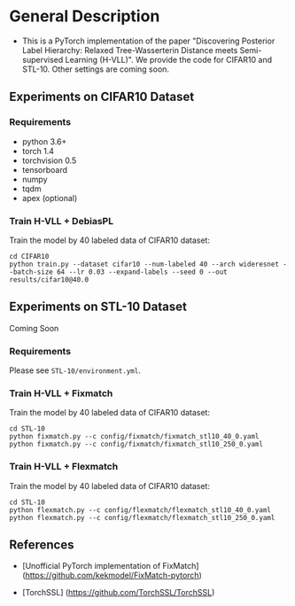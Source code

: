 # General Description
- This is a PyTorch implementation of the paper "Discovering Posterior Label Hierarchy: Relaxed Tree-Wasserterin Distance meets Semi-supervised Learning (H-VLL)". We provide the code for CIFAR10 and STL-10. Other settings are coming soon.


## Experiments on CIFAR10 Dataset

### Requirements
- python 3.6+
- torch 1.4
- torchvision 0.5
- tensorboard
- numpy
- tqdm
- apex (optional)

### Train H-VLL + DebiasPL
Train the model by 40 labeled data of CIFAR10 dataset:

```
cd CIFAR10
python train.py --dataset cifar10 --num-labeled 40 --arch wideresnet --batch-size 64 --lr 0.03 --expand-labels --seed 0 --out results/cifar10@40.0
```

## Experiments on STL-10 Dataset

Coming Soon

### Requirements

Please see `STL-10/environment.yml`.

### Train H-VLL + Fixmatch
Train the model by 40 labeled data of CIFAR10 dataset:

```
cd STL-10
python fixmatch.py --c config/fixmatch/fixmatch_stl10_40_0.yaml
python fixmatch.py --c config/fixmatch/fixmatch_stl10_250_0.yaml
```

### Train H-VLL + Flexmatch
Train the model by 40 labeled data of CIFAR10 dataset:

```
cd STL-10
python flexmatch.py --c config/flexmatch/flexmatch_stl10_40_0.yaml
python flexmatch.py --c config/flexmatch/flexmatch_stl10_250_0.yaml
```


## References
- [Unofficial PyTorch implementation of FixMatch] (https://github.com/kekmodel/FixMatch-pytorch)

- [TorchSSL] (https://github.com/TorchSSL/TorchSSL)
